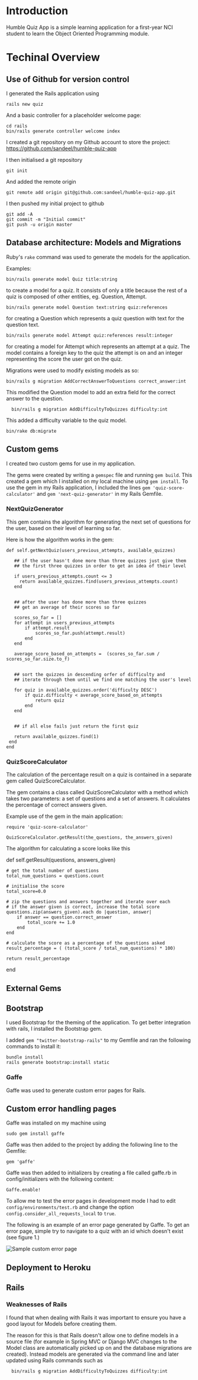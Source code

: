 # Introduction
Humble Quiz App is a simple learning application for a first-year NCI student to
learn the Object Oriented Programming module.


# Techinal Overview

## Use of Github for version control

I generated the Rails application using

    rails new quiz

And a basic controller for a placeholder welcome page:

    cd rails
    bin/rails generate controller welcome index 
    
I created a git repository on my Github account to store the project: https://github.com/sandeel/humble-quiz-app
    
I then initialised a git repository

    git init

And added the remote origin

    git remote add origin git@github.com:sandeel/humble-quiz-app.git
    
I then pushed my initial project to github

    git add -A
    git commit -m "Initial commit"
    git push -u origin master


## Database architecture: Models and Migrations

Ruby's `rake` command was used to generate the models for the application.

Examples:

    bin/rails generate model Quiz title:string                          
    
to create a model for a quiz. It consists of only a title because the rest of a
quiz is composed of other entities, eg. Question, Attempt.

    bin/rails generate model Question text:string quiz:references
    
for creating a Question which represents a quiz question with text for the question
text.

    bin/rails generate model Attempt quiz:references result:integer

for creating a model for Attempt which represents an attempt at a quiz. The model
contains a foreign key to the quiz the attempt is on and an integer representing
the score the user got on the quiz.

Migrations were used to modify existing models as so:

    bin/rails g migration AddCorrectAnswerToQuestions correct_answer:int
    
This modified the Question model to add an extra field for the correct answer
to the question.

      bin/rails g migration AddDifficultyToQuizzes difficulty:int        
      
This added a difficulty variable to the quiz model.

    bin/rake db:migrate



## Custom gems

I created two custom gems for use in my application.

The gems were created by writing a `gemspec` file and running `gem build`. This created a gem which I installed on my local machine using `gem install`. To use the gem in my Rails application, I included the lines `gem 'quiz-score-calculator'` and `gem 'next-quiz-generator'` in my Rails Gemfile.

### NextQuizGenerator
This gem contains the algorithm for generating the next set of questions for the user,
based on their level of learning so far.

Here is how the algorithm works in the gem:

    def self.getNextQuiz(users_previous_attempts, available_quizzes)              
                                                                                   
       ## if the user hasn't done more than three quizzes just give them           
       ## the first three quizzes in order to get an idea of their level           
                                                                                   
       if users_previous_attempts.count <= 3                                       
         return available_quizzes.find(users_previous_attempts.count)              
       end                                                                         
                                                                                   
                                                                                   
       ## after the user has done more than three quizzes                          
       ## get an average of their scores so far                                    
                                                                                   
       scores_so_far = []                                                          
       for attempt in users_previous_attempts                                      
           if attempt.result                                                       
               scores_so_far.push(attempt.result)                                  
           end                                                                     
       end                                                                         
                                                                                   
       average_score_based_on_attempts =  (scores_so_far.sum / scores_so_far.size.to_f)
                                                                                   
                                                                                   
       ## sort the quizzes in descending orfer of difficulty and                   
       ## iterate through them until we find one matching the user's level         
                                                                                   
       for quiz in available_quizzes.order('difficulty DESC')                      
           if quiz.difficulty < average_score_based_on_attempts                    
               return quiz                                                         
           end                                                                     
       end                                                                         
                                                                                   
                                                                                   
       ## if all else fails just return the first quiz                             
                                                                                   
       return available_quizzes.find(1)                                            
     end                                                                           
    end 



### QuizScoreCalculator
The calculation of the percentage result on a quiz is contained in a separate gem called QuizScoreCalculator.


The gem contains a class called QuizScoreCalculator with a method which takes two parameters: a set of questions and a set of answers. It calculates the percentage of correct answers given.

Example use of the gem in the main application:

    require 'quiz-score-calculator'

    QuizScoreCalculator.getResult(the_questions, the_answers_given)
    
The algorithm for calculating a score looks like this

  def self.getResult(questions, answers_given)

    # get the total number of questions
    total_num_questions = questions.count

    # initialise the score
    total_score=0.0

    # zip the questions and answers together and iterate over each
    # if the answer given is correct, increase the total score
    questions.zip(answers_given).each do |question, answer|
        if answer == question.correct_answer
            total_score += 1.0
        end
    end

    # calculate the score as a percentage of the questions asked
    result_percentage = ( (total_score / total_num_questions) * 100)

    return result_percentage

  end

## External Gems

## Bootstrap
I used Bootstrap for the theming of the application. To get better integration with rails, I installed the Bootstrap gem.

I added `gem "twitter-bootstrap-rails"` to my Gemfile and ran the following commands to install it:

    bundle install
    rails generate bootstrap:install static

### Gaffe
Gaffe was used to generate custom error pages for Rails.

## Custom error handling pages

Gaffe was installed on my machine using

    sudo gem install gaffe

Gaffe was then added to the project by adding the following line to the Gemfile:

    gem 'gaffe'
    
Gaffe was then added to initializers by creating a file called gaffe.rb in 
config/initializers with the following content:

    Gaffe.enable!
    
To allow me to test the error pages in development mode I had to edit
`config/environments/test.rb` and change the option `config.consider_all_requests_local`
to `true`.

The following is an example of an error page generated by Gaffe. To get an error
page, simple try to navigate to a quiz with an id which doesn't exist (see figure 1.)

![Sample custom error page](screenshots/custom_error_page.png)



## Deployment to Heroku


## Rails

### Weaknesses of Rails
I found that when dealing with Rails it was important to ensure you have a good layout for Models before creating them.

The reason for this is that Rails doesn't allow one to define models in a source file (for example in Spring MVC or Django MVC changes to the Model class are automatically picked up on and the database migrations are created). Instead models are generated via the command line and later updated using Rails commands such as

      bin/rails g migration AddDifficultyToQuizzes difficulty:int        
